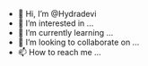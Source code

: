 - 👋 Hi, I’m @Hydradevi
- 👀 I’m interested in ...
- 🌱 I’m currently learning ...
- 💞️ I’m looking to collaborate on ...
- 📫 How to reach me ...

<!---
Hydradevi/Hydradevi is a ✨ special ✨ repository because its `README.md` (this file) appears on your GitHub profile.
You can click the Preview link to take a look at your changes.
--->
